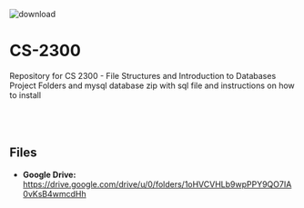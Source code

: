![download](https://user-images.githubusercontent.com/91383782/211229807-3a0d52b5-d269-4978-b265-5810354e62cc.png)


# CS-2300
Repository for CS 2300 - File Structures and Introduction to Databases\
Project Folders and mysql database zip with sql file and instructions on how to install
<br/><br/>
<br/><br/>
## Files
- __Google Drive:__ https://drive.google.com/drive/u/0/folders/1oHVCVHLb9wpPPY9QO7IA0vKsB4wmcdHh
